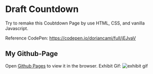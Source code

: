 # Draft Countdown

Try to remake this Coubtdown Page by use HTML, CSS, and vanilla Javascript.

Reference CodePen: https://codepen.io/doriancami/full/jEJvaV

## My Github-Page

Open [Github Pages](https://andy820621.github.io/Draft-Countdown) to view it in the browser.
Exhibit Gif: ![exhibit gif](https://github.com/andy820621/Draft-Countdown/blob/main/gif/Countdown.gif)
